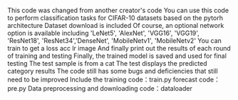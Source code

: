 This code was changed from another creator's code You can use this code to perform classification tasks for CIFAR-10 datasets based on the pytorh architecture Dataset download is included Of course, an optional network option is available including 'LeNet5', 'AlexNet', 'VGG16', 'VGG19', 'ResNet18', 'ResNet34','DenseNet', 'MobileNetv1', 'MobileNetv2' You can train to get a loss acc lr image And finally print out the results of each round of training and testing Finally, the trained model is saved and used for final testing The test sample is from a cat The test displays the predicted category results The code still has some bugs and deficiencies that still need to be improved Include the training code：train.py forecast code：pre.py Data preprocessing and downloading code：dataloader
